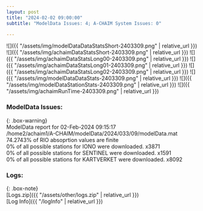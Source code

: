 ```yaml
---
layout: post
title: "2024-02-02 09:00:00"
subtitle: "ModelData Issues: 4; A-CHAIM System Issues: 0"

---
```


![]({{ "/assets/img/modelDataDataStatsShort-2403309.png" | relative_url }})
![]({{ "/assets/img/achaimDataStatsShort-2403309.png" | relative_url }})
![]({{ "/assets/img/achaimDataStatsLong00-2403309.png" | relative_url }})
![]({{ "/assets/img/achaimDataStatsLong01-2403309.png" | relative_url }})
![]({{ "/assets/img/achaimDataStatsLong02-2403309.png" | relative_url }})
![]({{ "/assets/img/modelDataDataStats-2403309.png" | relative_url }})
![]({{ "/assets/img/modelDataStationStats-2403309.png" | relative_url }})
![]({{ "/assets/img/achaimRunTime-2403309.png" | relative_url }})


### ModelData Issues:  
  
{: .box-warning}  
 ModelData report for 02-Feb-2024 09:15:17   
 /home2/achaim1/A-CHAIM/modelData/2024/033/09/modelData.mat   
 74.2743% of RIO absoprtion values are finite   
 0% of all possible stations for IONO were downloaded. x3871   
 0% of all possible stations for SENTINEL were downloaded. x1591   
 0% of all possible stations for KARTVERKET were downloaded. x8092   
  


### Logs:  
  
{: .box-note}  
[Logs.zip]({{ "/assets/other/logs.zip" | relative_url }})  
[Log Info]({{ "/logInfo" | relative_url }})  
